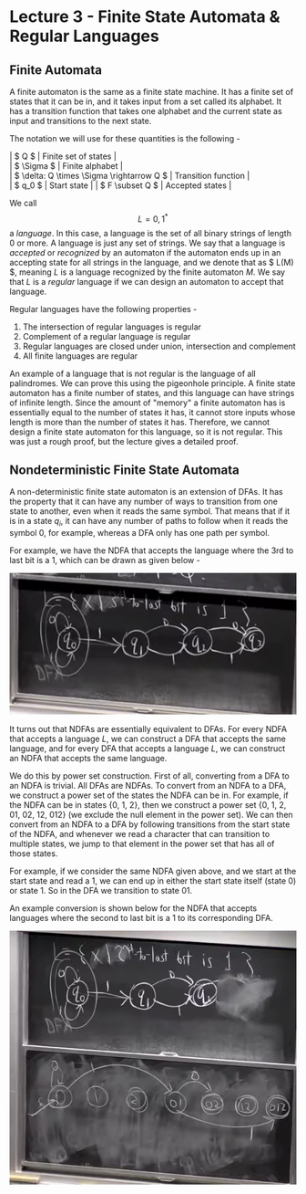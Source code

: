 # Lecture 3 - Finite State Automata & Regular Languages

## Finite Automata
A finite automaton is the same as a finite state machine. It has a finite set of states
that it can be in, and it takes input from a set called its alphabet. It has a transition
function that takes one alphabet and the current state as input and transitions to the next
state.

The notation we will use for these quantities is the following -

| $ Q $ | Finite set of states |  
| $ \Sigma $ | Finite alphabet |  
| $ \delta: Q \times \Sigma \rightarrow Q $ | Transition function |  
| $ q_0 $ | Start state |
| $ F \subset Q $ | Accepted states |

We call $$ L = {{0, 1}}^{*} $$ a _language_. In this case, a language is the set of all binary
strings of length 0 or more. A language is just any set of strings. We say that a language is 
_accepted_ or _recognized_ by an automaton if the automaton ends up in an accepting state for 
all strings in the language, and we denote that as $ L(M) $, meaning $L$ is a language recognized 
by the finite automaton $M$. We say that $L$ is a _regular_ language if we can design an automaton
to accept that language.

Regular languages have the following properties -
1. The intersection of regular languages is regular
2. Complement of a regular language is regular
3. Regular languages are closed under union, intersection and complement
4. All finite languages are regular
 
An example of a language that is not regular is the language of all palindromes.
We can prove this using the pigeonhole principle. A finite state automaton has 
a finite number of states, and this language can have strings of infinite length.
Since the amount of "memory" a finite automaton has is essentially equal to the 
number of states it has, it cannot store inputs whose length is more than the
number of states it has. Therefore, we cannot design a finite state automaton for 
this language, so it is not regular. This was just a rough proof, but the lecture 
gives a detailed proof.

## Nondeterministic Finite State Automata
A non-deterministic finite state automaton is an extension of DFAs. It has the property that
it can have any number of ways to transition from one state to another, even when it reads the 
same symbol. That means that if it is in a state $q_i$, it can have any number of paths to follow
when it reads the symbol 0, for example, whereas a DFA only has one path per symbol.

For example, we have the NDFA that accepts the language where the 3rd to last bit is a 1, which
can be drawn as given below -

![NDFA accepting language where 3rd to last bit is 1](media/lec3-1.jpg)

It turns out that NDFAs are essentially equivalent to DFAs. For every NDFA that accepts a language $L$,
we can construct a DFA that accepts the same language, and for every DFA that accepts a language $L$, 
we can construct an NDFA that accepts the same language.

We do this by power set construction. First of all, converting from a DFA to an NDFA is trivial. All
DFAs are NDFAs. To convert from an NDFA to a DFA, we construct a power set of the states the NDFA can
be in. For example, if the NDFA can be in states {0, 1, 2}, then we construct a power set {0, 1, 2, 01, 02, 12, 012}
(we exclude the null element in the power set). We can then convert from an NDFA to a DFA by following 
transitions from the start state of the NDFA, and whenever we read a character that can transition to
multiple states, we jump to that element in the power set that has all of those states.

For example, if we consider the same NDFA given above, and we start at the start state and read a 1, 
we can end up in either the start state itself (state 0) or state 1. So in the DFA we transition to
state 01.

An example conversion is shown below for the NDFA that accepts languages where the second to last bit 
is a 1 to its corresponding DFA.

![Converting from NDFAs to DFAs](media/lec3-2.jpg)